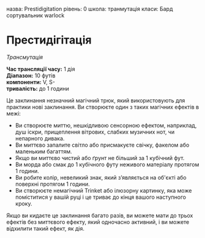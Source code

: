 назва: Prestidigitation рівень: 0 школа: транмутація класи: Бард сортувальник warlock

# Престидігітація
_Трансмутація_

**Час трансляції часу:** 1 дія    
**Діапазон:** 10 футів    
**компоненти:** V, S-    
**тривалість:** до 1 години

Це заклинання незначний магічний трюк, який використовують для практики нові заклинання. Ви створюєте один з таких магічних ефектів в межі:

* Ви створюєте миттю, нешкідливою сенсорною ефектом, наприклад, душ іскри, прищеплення вітрових, слабких музичних нот, чи непарного дивака.
* Ви миттєво запалите світло або присмакуєте свічку, факелом або маленьким багаттям.
* Якщо ви миттєво чистий або ґрунт не більший за 1 кубічний фут.
* Ви морда або смак до 1 кубічного футу неживого матеріалу протягом 1 години.
* Ви робите колір, невеликий знак, який з’являється на об'єкті або поверхні протягом 1 години.
* Ви створюєте немагічний Trinket або ілюзорну картинку, яка може поміститися у вашій руці і це триває до кінця вашого наступного кроку.

Якщо ви кидаєте це заклинання багато разів, ви можете мати до трьох ефектів без миттєвого ефекту, який одночасно активний, і ви можете відхилити такий ефект, як дія. 

